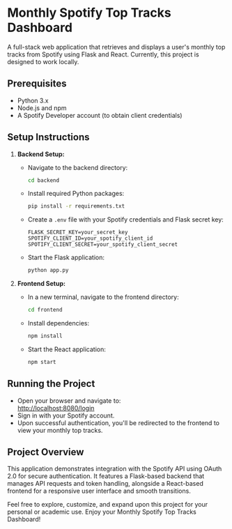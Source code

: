# Monthly Spotify Top Tracks Dashboard

A full-stack web application that retrieves and displays a user's monthly top tracks from Spotify using Flask and React. Currently, this project is designed to work locally.

## Prerequisites

- Python 3.x
- Node.js and npm
- A Spotify Developer account (to obtain client credentials)

## Setup Instructions

1. **Backend Setup:**
   - Navigate to the backend directory:
     ```bash
     cd backend
     ```
   - Install required Python packages:
     ```bash
     pip install -r requirements.txt
     ```
   - Create a `.env` file with your Spotify credentials and Flask secret key:
     ```
     FLASK_SECRET_KEY=your_secret_key
     SPOTIFY_CLIENT_ID=your_spotify_client_id
     SPOTIFY_CLIENT_SECRET=your_spotify_client_secret
     ```
   - Start the Flask application:
     ```bash
     python app.py
     ```

2. **Frontend Setup:**
   - In a new terminal, navigate to the frontend directory:
     ```bash
     cd frontend
     ```
   - Install dependencies:
     ```bash
     npm install
     ```
   - Start the React application:
     ```bash
     npm start
     ```

## Running the Project

- Open your browser and navigate to:  
  [http://localhost:8080/login](http://localhost:8080/login)
- Sign in with your Spotify account.
- Upon successful authentication, you'll be redirected to the frontend to view your monthly top tracks.

## Project Overview

This application demonstrates integration with the Spotify API using OAuth 2.0 for secure authentication. It features a Flask-based backend that manages API requests and token handling, alongside a React-based frontend for a responsive user interface and smooth transitions.

Feel free to explore, customize, and expand upon this project for your personal or academic use. Enjoy your Monthly Spotify Top Tracks Dashboard!
